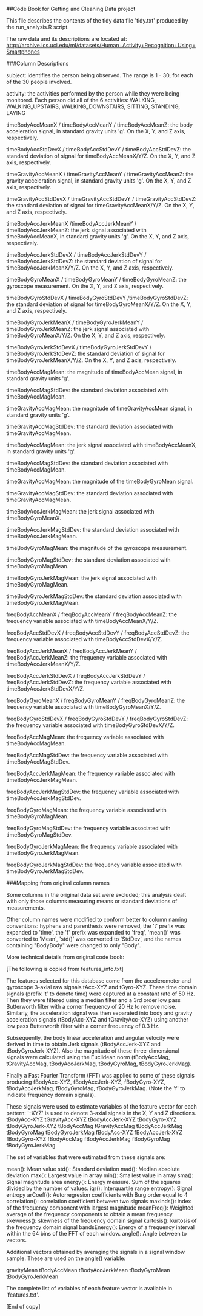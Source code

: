##Code Book for Getting and Cleaning Data project

This file describes the contents of the tidy data file 'tidy.txt' produced by the run_analysis.R script. 

The raw data and its descriptions are located at:
http://archive.ics.uci.edu/ml/datasets/Human+Activity+Recognition+Using+Smartphones

###Column Descriptions

subject: identifies the person being observed.  The range is 1 - 30, for each of the 30 people involved.

activity:  the activities performed by the person while they were being monitored.  Each person did all of the 6 activities:
WALKING, WALKING_UPSTAIRS, WALKING_DOWNSTAIRS, SITTING, STANDING, LAYING

timeBodyAccMeanX / timeBodyAccMeanY / timeBodyAccMeanZ: the body acceleration signal, in standard gravity units 'g'.  On the X, Y, and Z axis, respectively. 

timeBodyAccStdDevX / timeBodyAccStdDevY / timeBodyAccStdDevZ: the standard deviation of signal for timeBodyAccMeanX/Y/Z.
On the X, Y, and Z axis, respectively. 

timeGravityAccMeanX / timeGravityAccMeanY / timeGravityAccMeanZ: the gravity acceleration signal, in standard gravity units 'g'.
On the X, Y, and Z axis, respectively. 

timeGravityAccStdDevX / timeGravityAccStdDevY / timeGravityAccStdDevZ:  the standard deviation of signal for 
timeGravityAccMeanX/Y/Z.
On the X, Y, and Z axis, respectively. 

timeBodyAccJerkMeanX /timeBodyAccJerkMeanY / timeBodyAccJerkMeanZ:  the jerk signal associated with timeBodyAccMeanX, in standard gravity units 'g'.
On the X, Y, and Z axis, respectively. 

timeBodyAccJerkStdDevX / timeBodyAccJerkStdDevY / timeBodyAccJerkStdDevZ: the standard deviation of signal for 
timeBodyAccJerkMeanX/Y/Z.
On the X, Y, and Z axis, respectively. 

timeBodyGyroMeanX / timeBodyGyroMeanY /  timeBodyGyroMeanZ: 
the gyroscope measurement.
On the X, Y, and Z axis, respectively. 

timeBodyGyroStdDevX / timeBodyGyroStdDevY /timeBodyGyroStdDevZ: the standard deviation of signal for timeBodyGyroMeanX/Y/Z.
On the X, Y, and Z axis, respectively. 

timeBodyGyroJerkMeanX / timeBodyGyroJerkMeanY / timeBodyGyroJerkMeanZ: the jerk signal associated with timeBodyGyroMeanX/Y/Z.
On the X, Y, and Z axis, respectively. 

timeBodyGyroJerkStdDevX / timeBodyGyroJerkStdDevY /  timeBodyGyroJerkStdDevZ:  the standard deviation of signal for timeBodyGyroJerkMeanX/Y/Z.
On the X, Y, and Z axis, respectively. 

timeBodyAccMagMean: the magnitude of timeBodyAccMean signal, in standard gravity units 'g'. 

timeBodyAccMagStdDev: the standard deviation associated with
timeBodyAccMagMean.

timeGravityAccMagMean: the magnitude of timeGravityAccMean signal, in standard gravity units 'g'.

timeGravityAccMagStdDev: the standard deviation associated with
timeGravityAccMagMean.

timeBodyAccMagMean: the jerk signal associated with timeBodyAccMeanX, in standard gravity units 'g'. 

timeBodyAccMagStdDev: the standard deviation associated with timeBodyAccMagMean.  

timeGravityAccMagMean: the magnitude of the timeBodyGyroMean signal. 

timeGravityAccMagStdDev: the standard deviation associated with
timeGravityAccMagMean.

timeBodyAccJerkMagMean: the jerk signal associated with timeBodyGyroMeanX. 

timeBodyAccJerkMagStdDev: the standard deviation associated with timeBodyAccJerkMagMean.   

timeBodyGyroMagMean: the magnitude of the gyroscope measurement.

timeBodyGyroMagStdDev: the standard deviation associated with timeBodyGyroMagMean.

timeBodyGyroJerkMagMean: the jerk signal associated with
timeBodyGyroMagMean.

timeBodyGyroJerkMagStdDev: the standard deviation associated with timeBodyGyroJerkMagMean.

freqBodyAccMeanX / freqBodyAccMeanY / freqBodyAccMeanZ: 
the frequency variable associated with timeBodyAccMeanX/Y/Z.

freqBodyAccStdDevX / freqBodyAccStdDevY / freqBodyAccStdDevZ:
the frequency variable associated with timeBodyAccStdDevX/Y/Z.

freqBodyAccJerkMeanX / freqBodyAccJerkMeanY / freqBodyAccJerkMeanZ: the frequency variable associated with 
timeBodyAccJerkMeanX/Y/Z.

freqBodyAccJerkStdDevX / freqBodyAccJerkStdDevY / freqBodyAccJerkStdDevZ: the frequency variable associated with 
timeBodyAccJerkStdDevX/Y/Z. 

freqBodyGyroMeanX / freqBodyGyroMeanY / freqBodyGyroMeanZ:
the frequency variable associated with timeBodyGyroMeanX/Y/Z. 

freqBodyGyroStdDevX / freqBodyGyroStdDevY / freqBodyGyroStdDevZ:
the frequency variable associated with timeBodyGyroStdDevX/Y/Z.

freqBodyAccMagMean:  the frequency variable associated with timeBodyAccMagMean. 

freqBodyAccMagStdDev: the frequency variable associated with timeBodyAccMagStdDev. 

freqBodyAccJerkMagMean: the frequency variable associated with timeBodyAccJerkMagMean. 

freqBodyAccJerkMagStdDev: the frequency variable associated with timeBodyAccJerkMagStdDev. 

freqBodyGyroMagMean: the frequency variable associated with timeBodyGyroMagMean. 

freqBodyGyroMagStdDev: the frequency variable associated with timeBodyGyroMagStdDev. 

freqBodyGyroJerkMagMean: the frequency variable associated with timeBodyGyroJerkMagMean. 

freqBodyGyroJerkMagStdDev: the frequency variable associated with timeBodyGyroJerkMagStdDev. 
  

###Mapping from original column names 

Some columns in the original data set were excluded; this analysis dealt with only those columns measuring means or standard deviations of measurements.

Other column names were modified to conform better to column naming conventions:
hyphens and parenthesis were removed, 
the 't' prefix was expanded to 'time',
the 'f' prefix was expanded to 'freq',
'mean()' was converted to 'Mean',
'std()' was converted to 'StdDev',
and the names containing "BodyBody" were changed to only "Body".  

More technical details from original code book:

[The following is copied from features_info.txt]

The features selected for this database come from the accelerometer and gyroscope 3-axial raw signals tAcc-XYZ and tGyro-XYZ. These time domain signals (prefix 't' to denote time) were captured at a constant rate of 50 Hz. Then they were filtered using a median filter and a 3rd order low pass Butterworth filter with a corner frequency of 20 Hz to remove noise. Similarly, the acceleration signal was then separated into body and gravity acceleration signals (tBodyAcc-XYZ and tGravityAcc-XYZ) using another low pass Butterworth filter with a corner frequency of 0.3 Hz.

Subsequently, the body linear acceleration and angular velocity were derived in time to obtain Jerk signals (tBodyAccJerk-XYZ and tBodyGyroJerk-XYZ). Also the magnitude of these three-dimensional signals were calculated using the Euclidean norm (tBodyAccMag, tGravityAccMag, tBodyAccJerkMag, tBodyGyroMag, tBodyGyroJerkMag).

Finally a Fast Fourier Transform (FFT) was applied to some of these signals producing fBodyAcc-XYZ, fBodyAccJerk-XYZ, fBodyGyro-XYZ, fBodyAccJerkMag, fBodyGyroMag, fBodyGyroJerkMag. (Note the 'f' to indicate frequency domain signals).

These signals were used to estimate variables of the feature vector for each pattern:
'-XYZ' is used to denote 3-axial signals in the X, Y and Z directions.
tBodyAcc-XYZ
tGravityAcc-XYZ
tBodyAccJerk-XYZ
tBodyGyro-XYZ
tBodyGyroJerk-XYZ
tBodyAccMag
tGravityAccMag
tBodyAccJerkMag
tBodyGyroMag
tBodyGyroJerkMag
fBodyAcc-XYZ
fBodyAccJerk-XYZ
fBodyGyro-XYZ
fBodyAccMag
fBodyAccJerkMag
fBodyGyroMag
fBodyGyroJerkMag

The set of variables that were estimated from these signals are: 

mean(): Mean value
std(): Standard deviation
mad(): Median absolute deviation 
max(): Largest value in array
min(): Smallest value in array
sma(): Signal magnitude area
energy(): Energy measure. Sum of the squares divided by the number of values. 
iqr(): Interquartile range 
entropy(): Signal entropy
arCoeff(): Autorregresion coefficients with Burg order equal to 4
correlation(): correlation coefficient between two signals
maxInds(): index of the frequency component with largest magnitude
meanFreq(): Weighted average of the frequency components to obtain a mean frequency
skewness(): skewness of the frequency domain signal 
kurtosis(): kurtosis of the frequency domain signal 
bandsEnergy(): Energy of a frequency interval within the 64 bins of the FFT of each window.
angle(): Angle between to vectors.

Additional vectors obtained by averaging the signals in a signal window sample. These are used on the angle() variable:

gravityMean
tBodyAccMean
tBodyAccJerkMean
tBodyGyroMean
tBodyGyroJerkMean

The complete list of variables of each feature vector is available in 'features.txt'.

[End of copy]

